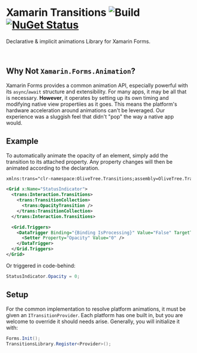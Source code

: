 # Xamarin Transitions ![Build](https://github.com/OliveTreeBible/Xamarin.Transitions/workflows/Build/badge.svg) [![NuGet Status](https://img.shields.io/nuget/v/OliveTree.Transitions.svg?style=flat)](https://www.nuget.org/packages/OliveTree.Transitions/)

Declarative & implicit animations Library for Xamarin Forms. 

&nbsp;

## Why Not `Xamarin.Forms.Animation`?
Xamarin Forms provides a common animation API, especially powerful with its `async`/`await` structure and extensibility. For many apps, it may be all that is necessary. **However**, it operates by setting up its own timing and modifying native view propertiies as it goes. This means the platform's hardware acceleration around animations can't be leveraged. Our experience was a sluggish feel that didn't "pop" the way a native app would.

## Example
To automatically animate the opacity of an element, simply add the transition to its attached property. Any property changes will then be animated according to the declaration.

```XML
xmlns:trans="clr-namespace:OliveTree.Transitions;assembly=OliveTree.Transitions"

<Grid x:Name="StatusIndicator">
  <trans:Interaction.Transitions>
    <trans:TransitionCollection>
      <trans:OpacityTransition />
    </trans:TransitionCollection>
  </trans:Interaction.Transitions>

  <Grid.Triggers>
    <DataTrigger Binding="{Binding IsProcessing}" Value="False" TargetType="Grid" >
      <Setter Property="Opacity" Value="0" />
    </DataTrigger>
  </Grid.Triggers>
</Grid>
```

Or triggered in code-behind:
```C#
StatusIndicator.Opacity = 0;
```

## Setup
For the common implementation to resolve platform animations, it must be given an `ITransitionProvider`. Each platform has one built in, but you are welcome to override it should needs arise. Generally, you will initialize it with:
```C#
Forms.Init();
TransitionsLibrary.Register<Provider>();
```
